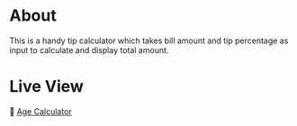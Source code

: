 # About
This is a handy tip calculator which takes bill amount and tip percentage as input to calculate and display total amount.

# Live View
🔗 [Age Calculator](https://therobinyadav.github.io/web-mini-projects/tip-calculator/)
